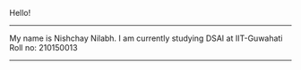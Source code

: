
Hello!

--------------------------------------------------------------------------------------------------

My name is Nishchay Nilabh.
I am currently studying DSAI at IIT-Guwahati
Roll no: 210150013

--------------------------------------------------------------------------------------------------